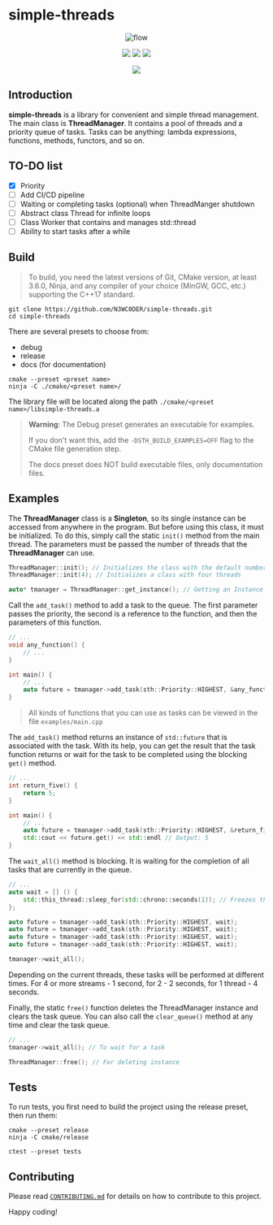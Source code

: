 # simple-threads

<div align="center">

![flow](https://cdn.searchenginejournal.com/wp-content/uploads/2021/09/leveraging-flow-for-marketers-amplify-your-productivity-6131ec1d805a8-sej-1520x800.jpg)

![](https://badgen.net/github/tag/N3WC0DER/simple-threads)
![](https://badgen.net/github/license/N3WC0DER/simple-threads)
![](https://badgen.net/github/stars/N3WC0DER/simple-threads)

![](https://badgen.net/github/checks/N3WC0DER/simple-threads/master)

</div>

## Introduction 

**simple-threads** is a library for convenient and simple thread management.  The main class is **ThreadManager**.  It contains a pool of threads and a priority queue of tasks.  Tasks can be anything: lambda expressions, functions, methods, functors, and so on.

## TO-DO list

- [x] Priority
- [ ] Add CI/CD pipeline
- [ ] Waiting or completing tasks (optional) when ThreadManger shutdown
- [ ] Abstract class Thread for infinite loops
- [ ] Class Worker that contains and manages std::thread
- [ ] Ability to start tasks after a while

## Build

> To build, you need the latest versions of Git, CMake version, at least 3.6.0, Ninja, and any compiler of your choice (MinGW, GCC, etc.) supporting the C++17 standard.

```shell
git clone https://github.com/N3WC0DER/simple-threads.git
cd simple-threads
```

There are several presets to choose from:
- debug
- release
- docs (for documentation)

```shell
cmake --preset <preset name>
ninja -C ./cmake/<preset name>/
```

The library file will be located along the path `./cmake/<preset name>/libsimple-threads.a`

> **Warning**: The Debug preset generates an executable for examples.
> 	
> If you don't want this, add the 
> `-DSTH_BUILD_EXAMPLES=OFF` flag to the CMake file generation step.
> 	
> The docs preset does NOT build executable files, only documentation files.

## Examples

The **ThreadManager** class is a **Singleton**, so its single instance can be accessed from anywhere in the program. But before using this class, it must be initialized. To do this, simply call the static `init()` method from the main thread. The parameters must be passed the number of threads that the **ThreadManager** can use.

```c++
ThreadManager::init(); // Initializes the class with the default number of threads (std::thread::hardware_concurrency())
ThreadManager::init(4); // Initializes a class with four threads

auto* tmanager = ThreadManager::get_instance(); // Getting an Instance
```

Call the `add_task()` method to add a task to the queue. The first parameter passes the priority, the second is a reference to the function, and then the parameters of this function.

```c++
// ...
void any_function() {
	// ...
}

int main() {
	// ...
	auto future = tmanager->add_task(sth::Priority::HIGHEST, &any_function);
}
```

> All kinds of functions that you can use as tasks can be viewed in the file `examples/main.cpp`

The `add_task()` method returns an instance of `std::future` that is associated with the task. With its help, you can get the result that the task function returns or wait for the task to be completed using the blocking `get()` method.

```c++
// ...
int return_five() {
	return 5;
}

int main() {
	// ...
	auto future = tmanager->add_task(sth::Priority::HIGHEST, &return_five);
	std::cout << future.get() << std::endl // Output: 5
}
```

The `wait_all()` method is blocking. It is waiting for the completion of all tasks that are currently in the queue.

```c++
// ...
auto wait = [] () {
    std::this_thread::sleep_for(std::chrono::seconds(1)); // Freezes the execution of the current thread for 1 second
};

auto future = tmanager->add_task(sth::Priority::HIGHEST, wait);
auto future = tmanager->add_task(sth::Priority::HIGHEST, wait);
auto future = tmanager->add_task(sth::Priority::HIGHEST, wait);
auto future = tmanager->add_task(sth::Priority::HIGHEST, wait);

tmanager->wait_all();
```

Depending on the current threads, these tasks will be performed at different times. For 4 or more streams - 1 second, for 2 - 2 seconds, for 1 thread - 4 seconds.

Finally, the static `free()` function deletes the ThreadManager instance and clears the task queue. You can also call the `clear_queue()` method at any time and clear the task queue.

```c++
// ...
tmanager->wait_all(); // To wait for a task

ThreadManager::free(); // For deleting instance
```

## Tests

To run tests, you first need to build the project using the release preset, then run them:

```shell
cmake --preset release
ninja -C cmake/release

ctest --preset tests
```

## Contributing

Please read [`CONTRIBUTING.md`](https://github.com/N3WC0DER/simple-threads/blob/master/CONTRIBUTING.md) for details on how to contribute to this project.

Happy coding!
